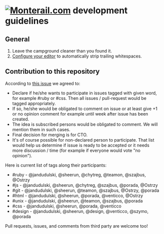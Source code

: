 # [![Monterail.com](http://monterail.com/images/logo.png)](http://monterail.com) development guidelines

## General

1. Leave the campground cleaner than you found it.
2. [Configure your editor](https://gist.github.com/4451806) to automatically strip trailing whitespaces.

## Contribution to this repository

According to [this issue](https://github.com/monterail/rules/issues/25) we agreed to:

* Declare if he/she wants to participate in issues tagged with given word, for example #ruby or #css. Then all issues / pull-request would be tagged appropriately.
* If so, he/she would be obligated to comment on issue or at least give +1 or no opinion comment for example until week after issue has been created.
* The idea is subscribed persons would be obligated to comment. We will mention them in such cases.
* Final decision for merging is for CTO.
* It's of course possible for non-declared person to participate. That list would help us determine if issue is ready to be accepted or it needs more discussion / time (for example if everyone would vote "no opinion").

Here is current list of tags along their participants:

* #ruby - @jandudulski, @sheerun, @chytreg, @teamon, @szajbus, @Ostrzy
* #js - @jandudulski, @sheerun, @chytreg, @szajbus, @porada, @Ostrzy
* #git - @jandudulski, @sheerun, @teamon, @szajbus, @Ostrzy, @porada
* #html - @jandudulski, @sheerun, @porada, @venticco, @Ostrzy
* #unix - @jandudulski, @sheerun, @teamon, @szajbus, @porada
* #css - @jandudulski, @sheerun, @porada, @venticco
* #design -  @jandudulski, @sheerun, @design, @venticco, @szymo, @porada

Pull requests, issues, and comments from third party are welcome too!
